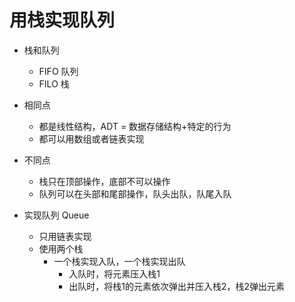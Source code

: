 # 用栈实现队列

- 栈和队列
  - FIFO 队列
  - FILO 栈
- 相同点
  - 都是线性结构，ADT = 数据存储结构+特定的行为
  - 都可以用数组或者链表实现
- 不同点
  - 栈只在顶部操作，底部不可以操作
  - 队列可以在头部和尾部操作，队头出队，队尾入队

- 实现队列 Queue
  - 只用链表实现
  - 使用两个栈
    - 一个栈实现入队，一个栈实现出队
      - 入队时，将元素压入栈1
      - 出队时，将栈1的元素依次弹出并压入栈2，栈2弹出元素
